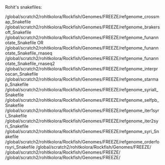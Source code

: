 Rohit's snakefiles:

/global/scratch2/rohitkolora/Rockfish/Genomes/FREEZE/refgenome_crossmap_Snakefile
/global/scratch2/rohitkolora/Rockfish/Genomes/FREEZE/refgenome_brakersoft_Snakefile
/global/scratch2/rohitkolora/Rockfish/Genomes/FREEZE/refgenome_funannotate_Snakefile OR /global/scratch2/rohitkolora/Rockfish/Genomes/FREEZE/refgenome_funannotate_Snakefile_rnaseq
/global/scratch2/rohitkolora/Rockfish/Genomes/FREEZE/refgenome_funannotate_Snakefile_rnaseq2
/global/scratch2/rohitkolora/Rockfish/Genomes/FREEZE/refgenome_interproscan_Snakefile
/global/scratch2/rohitkolora/Rockfish/Genomes/FREEZE/refgenome_starmap_Snakefile
/global/scratch2/rohitkolora/Rockfish/Genomes/FREEZE/refgenome_syriall_Snakefile
/global/scratch2/rohitkolora/Rockfish/Genomes/FREEZE/refgenome_selfpb_Snakefile
/global/scratch2/rohitkolora/Rockfish/Genomes/FREEZE/refgenome_iter1syri_Snakefile
/global/scratch2/rohitkolora/Rockfish/Genomes/FREEZE/refgenome_iter2syri_Snakefile
/global/scratch2/rohitkolora/Rockfish/Genomes/FREEZE/refgenome_syri_Snakefile
/global/scratch2/rohitkolora/Rockfish/Genomes/FREEZE/refgenome_orderforsyri_Snakefile
/global/scratch2/rohitkolora/Rockfish/Genomes/FREEZE/
/global/scratch2/rohitkolora/Rockfish/Genomes/FREEZE/
/global/scratch2/rohitkolora/Rockfish/Genomes/FREEZE/

